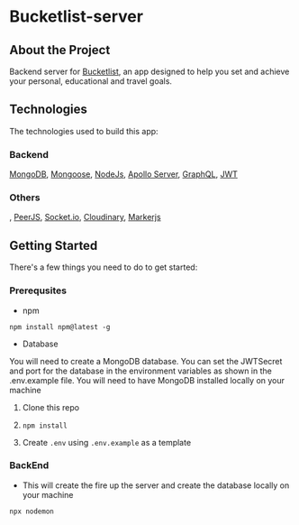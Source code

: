 # Bucketlist-server

## About the Project

Backend server for [Bucketlist](https://github.com/FenderStrat85/Bucketlist-client-vue), an app designed to help you set and achieve your personal, educational and travel goals.

## Technologies

The technologies used to build this app:

### Backend

[MongoDB](https://www.mongodb.com/home), [Mongoose](https://mongoosejs.com/), [NodeJs](https://nodejs.org/en/), [Apollo Server](https://www.apollographql.com/docs/apollo-server/), [GraphQL](https://graphql.org/), [JWT](https://jwt.io/)

### Others

, [PeerJS](https://peerjs.com/), [Socket.io](https://socket.io/), [Cloudinary](http://cloudinary.com/), [Markerjs](https://markerjs.com/products/markerjs/)

## Getting Started

There's a few things you need to do to get started:

### Prerequsites

- npm

```
npm install npm@latest -g
```

- Database

You will need to create a MongoDB database. You can set the JWTSecret and port for the database in the environment variables as shown in the .env.example file. You will need to have MongoDB installed locally on your machine

1. Clone this repo

2. `npm install`

3. Create `.env` using `.env.example` as a template

### BackEnd

- This will create the fire up the server and create the database locally on your machine

```
npx nodemon
```
